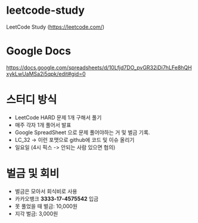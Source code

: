 # leetcode-study
LeetCode Study (https://leetcode.com/)

# Google Docs
https://docs.google.com/spreadsheets/d/10Lfjd7DO_pvGR32iDi7hLFe8hQHxykLwUaMSa2i5qpk/edit#gid=0

# 스터디 방식
- LeetCode HARD 문제 1개 구해서 풀기 
- 매주 각자 1개 풀어서 발표
- Google SpreadSheet 으로 문제 풀어야하는 거 및 벌금 기록.
- LC_32 -> 이런 포맷으로 github에 코드 및 이슈 올리기
- 일요일 (4시 픽스 -> 안되는 사람 있으면 협의)

# 벌금 및 회비
- 벌금은 모아서 회식비로 사용
- 카카오뱅크 **3333-17-4575542** 입금
- 못 풀었을 때 벌금: 10,000원
- 지각 벌금: 3,000원
